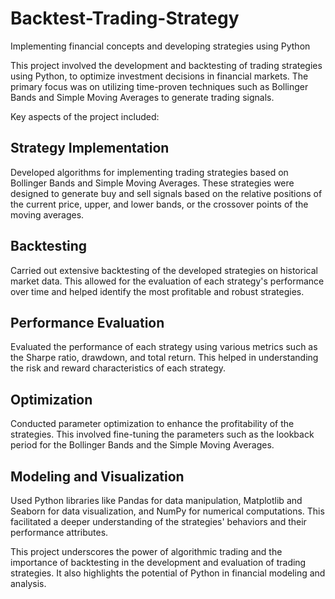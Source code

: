 # Backtest-Trading-Strategy
Implementing financial concepts and developing strategies using Python

This project involved the development and backtesting of trading strategies using Python, to optimize investment decisions in financial markets. The primary focus was on utilizing time-proven techniques such as Bollinger Bands and Simple Moving Averages to generate trading signals.

Key aspects of the project included:

## Strategy Implementation
Developed algorithms for implementing trading strategies based on Bollinger Bands and Simple Moving Averages. These strategies were designed to generate buy and sell signals based on the relative positions of the current price, upper, and lower bands, or the crossover points of the moving averages.

## Backtesting
Carried out extensive backtesting of the developed strategies on historical market data. This allowed for the evaluation of each strategy's performance over time and helped identify the most profitable and robust strategies.

## Performance Evaluation
Evaluated the performance of each strategy using various metrics such as the Sharpe ratio, drawdown, and total return. This helped in understanding the risk and reward characteristics of each strategy.

## Optimization
Conducted parameter optimization to enhance the profitability of the strategies. This involved fine-tuning the parameters such as the lookback period for the Bollinger Bands and the Simple Moving Averages.

## Modeling and Visualization
Used Python libraries like Pandas for data manipulation, Matplotlib and Seaborn for data visualization, and NumPy for numerical computations. This facilitated a deeper understanding of the strategies' behaviors and their performance attributes.

This project underscores the power of algorithmic trading and the importance of backtesting in the development and evaluation of trading strategies. It also highlights the potential of Python in financial modeling and analysis.
